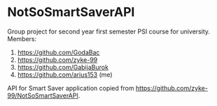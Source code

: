 # NotSoSmartSaverAPI

Group project for second year first semester PSI course for university.
Members: 
1. https://github.com/GodaBac
2. https://github.com/zyke-99
3. https://github.com/GabijaBurok
4. https://github.com/arius153 (me)

API for Smart Saver application copied from https://github.com/zyke-99/NotSoSmartSaverAPI.
